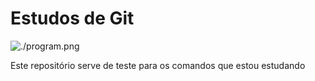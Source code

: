 # Estudos de Git

![./program.png]()

Este repositório serve de teste para os comandos que estou estudando
